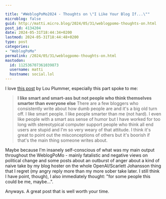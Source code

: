 ```yaml
---

title: "#WeblogPoMo2024 - Thoughts on \"I Like Your Blog If...\""
microblog: false
guid: http://matti.micro.blog/2024/05/31/weblogpomo-thoughts-on.html
post_id: 4134204
date: 2024-05-31T18:44:34+0200
lastmod: 2024-05-31T18:44:48+0200
type: post
categories:
- "WeblogPoMo"
permalink: /2024/05/31/weblogpomo-thoughts-on.html
mastodon:
  id: 112536707361039873
  username: matti
  hostname: social.lol
---
```

I love [this post](https://louplummer.lol/post/i-like-your-blog-if) by Lou Plummer, especially this part spoke to me:

>**I like smart and smart-ass but not people who think themselves smarter than everyone else**
>There are a few bloggers who consistently write about how dumb people are and it's a big old turn off. I like smart people. I like people smarter than me (not hard). I even like people with a smart ass sense of humor but I have worked for too long with stereotypical computer support people who think all end users are stupid and I'm so very weary of that attitude. I think it's great to point out the misconceptions of others but it's boorish if that's the main thing someone writes about.

Maybe because I'm insanely self-conscious of what was my main output throughout the WeblogPoMo - mainly fatalistic and negative views on political change and some posts about an outburst of anger about a kind of naive take by my blog hoster on the whole OpenAI/Scarlett Johansson thing that I regret (my angry reply more than my more sober take later. I still think I have point, though), I also immediately thought: "for some people this could be me, maybe…".

Anyways. A great post that is well worth your time.

